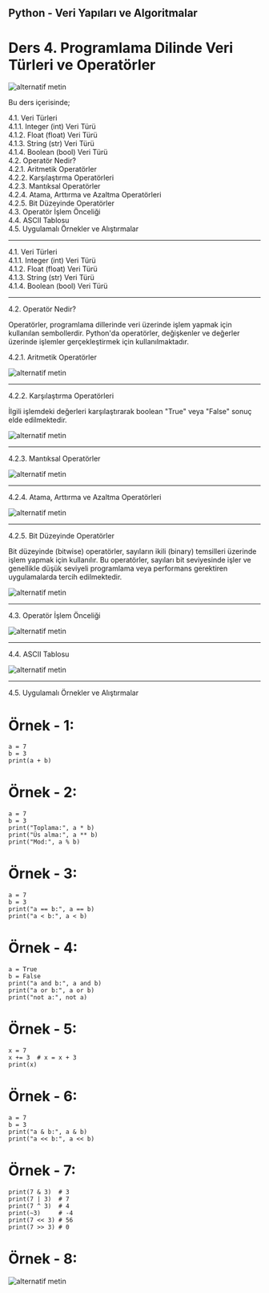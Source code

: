 ## Python - Veri Yapıları ve Algoritmalar  
# Ders 4. Programlama Dilinde Veri Türleri ve Operatörler

![alternatif metin](https://github.com/acetinkaya/yapayzeka/blob/main/Programlama-8.png)

Bu ders içerisinde;

4.1. Veri Türleri  
4.1.1. Integer (int) Veri Türü  
4.1.2. Float (float) Veri Türü  
4.1.3. String (str) Veri Türü   
4.1.4. Boolean (bool) Veri Türü  
4.2. Operatör Nedir?    
4.2.1. Aritmetik Operatörler     
4.2.2. Karşılaştırma Operatörleri    
4.2.3. Mantıksal Operatörler    
4.2.4. Atama, Arttırma ve Azaltma Operatörleri  
4.2.5. Bit Düzeyinde Operatörler  
4.3. Operatör İşlem Önceliği    
4.4. ASCII Tablosu  
4.5. Uygulamalı Örnekler ve Alıştırmalar  

---

4.1. Veri Türleri   
4.1.1. Integer (int) Veri Türü   
4.1.2. Float (float) Veri Türü   
4.1.3. String (str) Veri Türü    
4.1.4. Boolean (bool) Veri Türü   

---

4.2. Operatör Nedir?  

Operatörler, programlama dillerinde veri üzerinde işlem yapmak için kullanılan sembollerdir. Python'da operatörler, değişkenler ve değerler üzerinde işlemler gerçekleştirmek için kullanılmaktadır.

4.2.1. Aritmetik Operatörler  

![alternatif metin](https://github.com/acetinkaya/VeriYapilari-ders4/blob/main/Operator_tablosu-1.png)

---
  
4.2.2. Karşılaştırma Operatörleri  

İlgili işlemdeki değerleri karşılaştırarak boolean "True" veya "False" sonuç elde edilmektedir.

![alternatif metin](https://github.com/acetinkaya/VeriYapilari-ders4/blob/main/Operator_tablosu-2.png)

---

4.2.3. Mantıksal Operatörler  

![alternatif metin](https://github.com/acetinkaya/veriyapilari-algoritma/blob/main/Programlama-4.png)

---

4.2.4. Atama, Arttırma ve Azaltma Operatörleri  

![alternatif metin](https://github.com/acetinkaya/veriyapilari-algoritma/blob/main/Programlama-2.png)

---

4.2.5. Bit Düzeyinde Operatörler

Bit düzeyinde (bitwise) operatörler, sayıların ikili (binary) temsilleri üzerinde işlem yapmak için kullanılır. Bu operatörler, sayıları bit seviyesinde işler ve genellikle düşük seviyeli programlama veya performans gerektiren uygulamalarda tercih edilmektedir.

![alternatif metin](https://github.com/acetinkaya/VeriYapilari-ders4/blob/main/Operator_tablosu-3.png)

---

4.3. Operatör İşlem Önceliği 

![alternatif metin](https://github.com/acetinkaya/VeriYapilari-ders4/blob/main/Operator_tablosu-4.png)

---

4.4. ASCII Tablosu 

![alternatif metin](https://github.com/acetinkaya/veriyapilari-algoritma/blob/main/Asci.png)

---
  
4.5. Uygulamalı Örnekler ve Alıştırmalar

# Örnek - 1:

    a = 7
    b = 3
    print(a + b)  

# Örnek - 2:

    a = 7
    b = 3
    print("Toplama:", a * b)
    print("Üs alma:", a ** b)
    print("Mod:", a % b)

# Örnek - 3:

    a = 7 
    b = 3
    print("a == b:", a == b)
    print("a < b:", a < b)

# Örnek - 4:

    a = True 
    b = False
    print("a and b:", a and b)
    print("a or b:", a or b)
    print("not a:", not a)
    
# Örnek - 5:

    x = 7
    x += 3  # x = x + 3
    print(x) 
    
# Örnek - 6:

    a = 7
    b = 3
    print("a & b:", a & b)
    print("a << b:", a << b)

# Örnek - 7:

    print(7 & 3)  # 3
    print(7 | 3)  # 7
    print(7 ^ 3)  # 4
    print(~3)     # -4
    print(7 << 3) # 56
    print(7 >> 3) # 0
    
# Örnek - 8:

![alternatif metin](https://github.com/acetinkaya/veriyapilari-algoritma/blob/main/Programlama-3.png)
